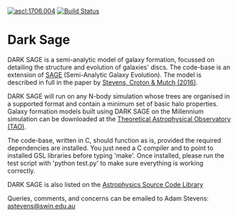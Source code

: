 <a href="http://ascl.net/1706.004"><img src="https://img.shields.io/badge/ascl-1706.004-blue.svg?colorB=262255" alt="ascl:1706.004" /></a>
[![Build Status](https://travis-ci.org/arhstevens/DarkSage.svg?branch=astevens-disc)](https://travis-ci.org/arhstevens/DarkSage)

# Dark Sage

DARK SAGE is a semi-analytic model of galaxy formation, focussed on detailing the structure and evolution of galaxies' discs.  The code-base is an extension of [SAGE](https://github.com/darrencroton/sage/) (Semi-Analytic Galaxy Evolution).  The model is described in full in the paper by [Stevens, Croton & Mutch (2016)](http://adsabs.harvard.edu/abs/2016MNRAS.461..859S).

DARK SAGE will run on any N-body simulation whose trees are organised in a supported format and contain a minimum set of basic halo properties.  Galaxy formation models built using DARK SAGE on the Millennium simulation can be downloaded at the [Theoretical Astrophysical Observatory (TAO)](https://tao.asvo.org.au/).

The code-base, written in C, should function as is, provided the required dependencies are installed.  You just need a C compiler and to point to installed GSL libraries before typing 'make'.  Once installed, please run the test script with 'python test.py' to make sure everything is working correctly.

DARK SAGE is also listed on the [Astrophysics Source Code Library](http://ascl.net/1706.004)

Queries, comments, and concerns can be emailed to Adam Stevens: astevens@swin.edu.au
